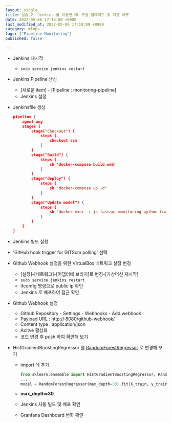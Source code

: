 ```yaml
---
layout: single
title: 실습 2. Jenkins 를 이용한 ML 모델 업데이트 및 자동 배포
date: 2022-05-06 17:18:00 +0900
last_modified_at: 2022-05-06 17:18:00 +0900
category: mlops
tags: ["Pipeline Monitoring"]
published: false

---
```


- Jenkins 재시작
    - `sudo service jenkins restart`
- Jenkins Pipeline 생성
    - [새로운 item] - [Pipeline : monitoring-pipeline]
    - Jenkins 설정
- Jenkinsfile 생성
    
    ```json
    pipeline {
    	agent any
    	stages {
    		stage("Checkout") {
    			steps {
    				checkout scm
    			}
    		}
    		stage("Build") {
    			steps {
    				sh 'docker-compose build web'
    			}
    		}
    		stage("deploy") {
    			steps {
    				sh "docker-compose up -d"
    			}
    		}
    		stage("Update model") {
    			steps {
    				sh "docker exec -i js-fastapi-monitoring python train.py"
    			}
    		}
    	}
    }
    ```
    
- Jenkins 빌드 실행
- 'GitHub hook trigger for GITScm polling' 선택
- Github Webhook 설정을 위한 VirtualBox  네트워크 설정 변경
    - [설정]-[네트워크]-[어댑터에 브리지]로 변경-[가상머신 재시작]
    - `sudo service jenkins restart`
    - ifconfig 명령으로 public ip 확인
    - Jenkins 로 배포하여 접근 확인
- Github Webhook 설정
    - Github Repository - Settings - Webhooks - Add webhook
    - Payload URL : [http://<VirtualBox Public IP>:8080/github-webhook/](http://114.203.232.71:8080/github-webhook/)
    - Content type : application/json
    - Acitve 활성화
    - 코드 변경 후 push 하여 확인해 보기
- HistGradientBoostingRegressor 를 [RandomForestRegressor](https://scikit-learn.org/stable/modules/generated/sklearn.ensemble.RandomForestRegressor.html#sklearn.ensemble.RandomForestRegressor) 로 변경해 보기
    - import 에 추가
        
        ```python
        from sklearn.ensemble import HistGradientBoostingRegressor, RandomForestRegressor
        ...
        model = RandomForestRegressor(max_depth=30).fit(X_train, y_train)
        ```
        
    - **max_depth=30**
    - Jenkins 자동 빌드 및 배포 확인
    - Granfana Dashboard 변화 확인